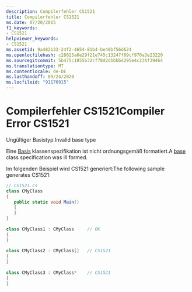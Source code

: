 ```yaml
---
description: Compilerfehler CS1521
title: Compilerfehler CS1521
ms.date: 07/20/2015
f1_keywords:
- CS1521
helpviewer_keywords:
- CS1521
ms.assetid: 9a482b33-24f2-4654-81b4-be40bf56d624
ms.openlocfilehash: c28025a6e29f21e745c13247f09cf970a3e23220
ms.sourcegitcommit: 5b475c1855b32cf78d2d1bbb4295e4c236f39464
ms.translationtype: MT
ms.contentlocale: de-DE
ms.lasthandoff: 09/24/2020
ms.locfileid: "91176915"
---
```

# <a name="compiler-error-cs1521"></a><span data-ttu-id="c298c-103">Compilerfehler CS1521</span><span class="sxs-lookup"><span data-stu-id="c298c-103">Compiler Error CS1521</span></span>

<span data-ttu-id="c298c-104">Ungültiger Basistyp.</span><span class="sxs-lookup"><span data-stu-id="c298c-104">Invalid base type</span></span>  
  
 <span data-ttu-id="c298c-105">Eine [Basis](../language-reference/keywords/base.md) klassenspezifikation ist nicht ordnungsgemäß formatiert.</span><span class="sxs-lookup"><span data-stu-id="c298c-105">A [base](../language-reference/keywords/base.md) class specification was ill formed.</span></span>  
  
 <span data-ttu-id="c298c-106">Im folgenden Beispiel wird CS1521 generiert:</span><span class="sxs-lookup"><span data-stu-id="c298c-106">The following sample generates CS1521:</span></span>  
  
```csharp  
// CS1521.cs  
class CMyClass  
{  
   public static void Main()  
   {  
   }  
}  
  
class CMyClass1 : CMyClass     // OK  
{  
}  
  
class CMyClass2 : CMyClass[]   // CS1521  
{  
}  
  
class CMyClass3 : CMyClass*    // CS1521  
{  
}  
```
